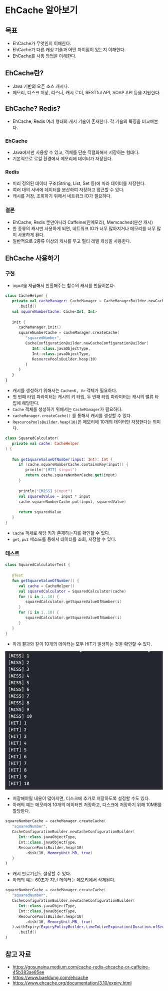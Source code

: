 # EhCache 알아보기

## 목표

- EhCache가 무엇인지 이해한다.
- EhCache가 다른 캐싱 기술과 어떤 차이점이 있는지 이해한다.
- EhCache를 사용 방법을 이해한다.

## EhCache란?

- Java 기반의 오픈 소스 캐시다.
- 메모리, 디스크 저장, 리스너, 캐시 로더, RESTful API, SOAP API 등을 지원한다.

## EhCache? Redis?

- EhCache, Redis 여러 형태의 캐시 기술이 존재한다. 각 기술의 특징을 비교해본다.

### EhCache

- Java에서만 사용할 수 있고, 객체를 단순 직렬화해서 저장하는 형태다.
- 기본적으로 로컬 환경에서 메모리에 데이터가 저장된다.

### Redis

- 미리 정의된 데이터 구조(String, List, Set 등)에 따라 데이터를 저장한다.
- 여러 대의 서버에 데이터를 분산하여 저장하고 접근할 수 있다.
- 캐시를 저장, 조회하기 위해서 네트워크 IO가 필요하다.

### 결론

- EhCache, Redis 뿐만아니라 Caffeine(인메모리), Memcached(분산 캐시)
- 한 종류의 캐시만 사용하게 되면, 네트워크 IO가 너무 많아지거나 메모리를 너무 많이 사용하게 된다.
- 일반적으로 2종류 이상의 캐시를 두고 멀티 레벨 캐싱을 사용한다.

## EhCache 사용하기

### 구현

- input을 제곱해서 반환해주는 함수의 캐시를 만들어본다.

```kotlin
class CacheHelper {  
   private val cacheManager: CacheManager = CacheManagerBuilder.newCacheManagerBuilder()  
      .build()  
   val squareNumberCache: Cache<Int, Int>  
  
   init {  
      cacheManager.init()  
      squareNumberCache = cacheManager.createCache(  
         "squaredNumber",  
         CacheConfigurationBuilder.newCacheConfigurationBuilder(  
            Int::class.javaObjectType,  
            Int::class.javaObjectType,  
            ResourcePoolsBuilder.heap(10)  
         )  
      )  
   }  
}
```

- 캐시를 생성하기 위해서는 `Cache<K, V>` 객체가 필요하다.
- 첫 번째 타입 파라미터는 캐시의 키 타입, 두 번째 타입 파라미터는 캐시의 밸류 타입에 해당한다.
- `Cache` 객체를 생성하기 위해서는 `CacheManager`가 필요하다.
- `cacheManager.createCache()` 를 통해서 캐시를 생성할 수 있다.
- `ResourcePoolsBuilder.heap(10)`은 메모리에 10개의 데이터만 저장한다는 의미다.

```kotlin
class SquaredCalculator(  
   private val cache: CacheHelper  
) {  
  
   fun getSquareValueOfNumber(input: Int): Int {  
      if (cache.squareNumberCache.containsKey(input)) {  
         println("[HIT] $input")  
         return cache.squareNumberCache.get(input)  
      }  
  
      println("[MISS] $input")  
      val squaredValue = input * input  
      cache.squareNumberCache.put(input, squaredValue)  
  
      return squaredValue  
   }  
}
```

- `Cache` 객체로 해당 키가 존재하는지를 확인할 수 있다.
- `get`, `put` 메소드를 통해서 데이터를 조회, 저장할 수 있다.

### 테스트

```kotlin
class SquaredCalculatorTest {  
  
   @Test  
   fun getSquareValueOfNumber() {  
      val cache = CacheHelper()  
      val squaredCalculator = SquaredCalculator(cache)  
      for (i in 1..10) {  
         squaredCalculator.getSquareValueOfNumber(i)  
      }  
      for (i in 1..10) {  
         squaredCalculator.getSquareValueOfNumber(i)  
      }  
   }  
}
```

- 아래 결과와 같이 10개의 데이터는 모두 HIT가 발생하는 것을 확인할 수 있다.

![](assets/Pasted%20image%2020230404144340.png)

- 저장해야될 내용이 많아지면, 디스크에 추가로 저장하도록 설정할 수도 있다.
- 아래의 예는 메모리에 10개의 데이터만 저장하고, 디스크에 저장하기 위해 10MB를 할당한다.

```kotlin
squareNumberCache = cacheManager.createCache(
   "squaredNumber",
   CacheConfigurationBuilder.newCacheConfigurationBuilder(
      Int::class.javaObjectType,
      Int::class.javaObjectType,
      ResourcePoolsBuilder.heap(10)
         .disk(10, MemoryUnit.MB, true)
   )
)
```

- 캐시 만료기간도 설정할 수 있다.
- 아래의 예는 60초가 지난 데이터는 메모리에서 삭제된다.

```kotlin
squareNumberCache = cacheManager.createCache(  
   "squaredNumber",  
   CacheConfigurationBuilder.newCacheConfigurationBuilder(  
      Int::class.javaObjectType,  
      Int::class.javaObjectType,  
      ResourcePoolsBuilder.heap(10)  
         .disk(10, MemoryUnit.MB, true)  
   ).withExpiry(ExpiryPolicyBuilder.timeToLiveExpiration(Duration.ofSeconds(60)))  
      .build()  
)
```

## 참고 자료

- https://gosunaina.medium.com/cache-redis-ehcache-or-caffeine-45b383ae85ee
- https://www.baeldung.com/ehcache
- https://www.ehcache.org/documentation/3.10/expiry.html